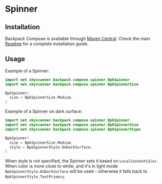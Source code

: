# Spinner

## Installation

Backpack Compose is available through [Maven Central](https://search.maven.org/artifact/net.skyscanner.backpack/backpack-compose). Check the main [Readme](https://github.com/skyscanner/backpack-android#installation) for a complete installation guide.

## Usage

Example of a Spinner:

```Kotlin
import net.skyscanner.backpack.compose.spinner.BpkSpinner
import net.skyscanner.backpack.compose.spinner.BpkSpinnerSize

BpkSpinner(
  size = BpkSpinnerSize.Medium,
)
```

Example of a Spinner on dark surface:

```Kotlin
import net.skyscanner.backpack.compose.spinner.BpkSpinner
import net.skyscanner.backpack.compose.spinner.BpkSpinnerSize
import net.skyscanner.backpack.compose.spinner.BpkSpinnerStype

BpkSpinner(
  size = BpkSpinnerSize.Medium,
  style = BpkSpinnerStyle.OnDarkSurface,
)
```

When style is not specified, the Spinner sets it based on `LocalContentColor`. When color is more close to white, and it's
in light mode `BpkSpinnerStyle.OnDarkSurface` will be used – otherwise it falls back to `BpkSpinnerStyle.TextPrimary`.
